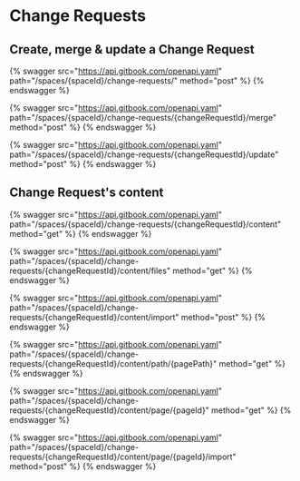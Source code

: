 # Change Requests

## Create, merge & update a Change Request

{% swagger src="https://api.gitbook.com/openapi.yaml" path="/spaces/{spaceId}/change-requests/" method="post" %}
{% endswagger %}

{% swagger src="https://api.gitbook.com/openapi.yaml" path="/spaces/{spaceId}/change-requests/{changeRequestId}/merge" method="post" %}
{% endswagger %}

{% swagger src="https://api.gitbook.com/openapi.yaml" path="/spaces/{spaceId}/change-requests/{changeRequestId}/update" method="post" %}
{% endswagger %}

## Change Request's content

{% swagger src="https://api.gitbook.com/openapi.yaml" path="/spaces/{spaceId}/change-requests/{changeRequestId}/content" method="get" %}
{% endswagger %}

{% swagger src="https://api.gitbook.com/openapi.yaml" path="/spaces/{spaceId}/change-requests/{changeRequestId}/content/files" method="get" %}
{% endswagger %}

{% swagger src="https://api.gitbook.com/openapi.yaml" path="/spaces/{spaceId}/change-requests/{changeRequestId}/content/import" method="post" %}
{% endswagger %}

{% swagger src="https://api.gitbook.com/openapi.yaml" path="/spaces/{spaceId}/change-requests/{changeRequestId}/content/path/{pagePath}" method="get" %}
{% endswagger %}

{% swagger src="https://api.gitbook.com/openapi.yaml" path="/spaces/{spaceId}/change-requests/{changeRequestId}/content/page/{pageId}" method="get" %}
{% endswagger %}

{% swagger src="https://api.gitbook.com/openapi.yaml" path="/spaces/{spaceId}/change-requests/{changeRequestId}/content/page/{pageId}/import" method="post" %}
{% endswagger %}